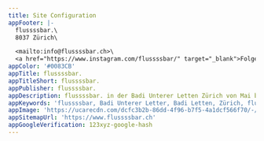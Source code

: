 ```yaml
---
title: Site Configuration
appFooter: |-
  flussssbar.\
  8037 Zürich\

  <mailto:info@flussssbar.ch>\
  <a href="https://www.instagram.com/flussssbar/" target="_blank">Folge uns auf Instagram</a>
appColor: '#0083CB'
appTitle: flussssbar.
appTitleShort: flussssbar.
appPublisher: flussssbar.
appDescription: flussssbar. in der Badi Unterer Letten Zürich von Mai bis August, jeden Dienstagabend ab 20.15 Uhr.
appKeywords: 'flussssbar, Badi Unterer Letter, Badi Letten, Zürich, flussssbar Zürich'
appImage: 'https://ucarecdn.com/dcfc3b2b-86dd-4f96-b7f5-4a1dcf566f70/-/resize/800x/'
appSitemapUrl: 'https://www.flussssbar.ch'
appGoogleVerification: 123xyz-google-hash
---
```


